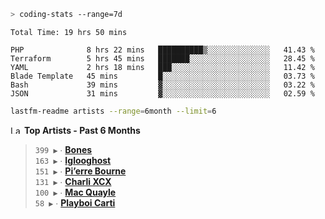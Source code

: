 ```zsh
> coding-stats --range=7d
```

<!--START_SECTION:waka-->

```text
Total Time: 19 hrs 50 mins

PHP              8 hrs 22 mins   ██████████▒░░░░░░░░░░░░░░   41.43 %
Terraform        5 hrs 45 mins   ███████░░░░░░░░░░░░░░░░░░   28.45 %
YAML             2 hrs 18 mins   ███░░░░░░░░░░░░░░░░░░░░░░   11.42 %
Blade Template   45 mins         █░░░░░░░░░░░░░░░░░░░░░░░░   03.73 %
Bash             39 mins         ▓░░░░░░░░░░░░░░░░░░░░░░░░   03.22 %
JSON             31 mins         ▓░░░░░░░░░░░░░░░░░░░░░░░░   02.59 %
```

<!--END_SECTION:waka-->

```zsh
lastfm-readme artists --range=6month --limit=6
```

<!--START_LASTFM_ARTISTS:{"period": "6month", "rows": 6}-->
<a href="https://last.fm" target="_blank"><img src="https://user-images.githubusercontent.com/17434202/215290617-e793598d-d7c9-428f-9975-156db1ba89cc.svg" alt="Last.fm Logo" width="18" height="13"/></a> **Top Artists - Past 6 Months**

> `399 ▶️` ∙ **[Bones](https://www.last.fm/music/Bones)**<br/>
> `163 ▶️` ∙ **[Iglooghost](https://www.last.fm/music/Iglooghost)**<br/>
> `151 ▶️` ∙ **[Pi’erre Bourne](https://www.last.fm/music/Pi%E2%80%99erre+Bourne)**<br/>
> `131 ▶️` ∙ **[Charli XCX](https://www.last.fm/music/Charli+XCX)**<br/>
> `100 ▶️` ∙ **[Mac Quayle](https://www.last.fm/music/Mac+Quayle)**<br/>
> `58 ▶️` ∙ **[Playboi Carti](https://www.last.fm/music/Playboi+Carti)**<br/>
<!--END_LASTFM_ARTISTS-->
